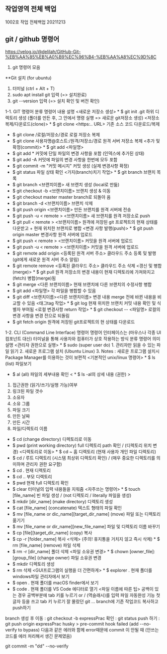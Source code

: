 ## 작업영역 전체 백업

1002호 작업 전체백업 20211213

## git / github 명령어 
https://velog.io/@delilah/GitHub-Git-%EB%AA%85%EB%A0%B9%EC%96%B4-%EB%AA%A8%EC%9D%8C



1. git 명령어 모음

**Git 설치 (for ubuntu)
1) 터미널 (ctrl + Alt + T)
2) sudo apt install git 입력 (=> 설치완료)
3) git --version 입력 (=> 설치 확인 및 버전 확인)

1-1. GIT 명령어
분류	명령어	내용 설명
<새로운 저장소 생성>	* $ git init	.git 하위 디렉토리 생성
(폴더를 만든 후, 그 안에서 명령 실행 => 새로운 git저장소 생성)
<저장소 복제/다운로드(clone)>	* $ git clone <https:.. URL>	기존 소스 코드 다운로드/복제


* $ git clone /로컬/저장소/경로	로컬 저장소 복제
* $ git clone 사용자명@호스트:/원격/저장소/경로	원격 서버 저장소 복제
<추가 및 확정(commit)>	* $ git add <파일명>
* $ git add *	커밋에 단일 파일의 변경 사항을 포함
(인덱스에 추가된 상태)
* $ git add -A	커밋에 파일의 변경 사항을 한번에 모두 포함
* $ git commit -m "커밋 메시지"	커밋 생성
(실제 변경사항 확정)
* $ git status	파일 상태 확인
<가지(branch)치기 작업>	* $ git branch	브랜치 목록
* $ git branch <브랜치이름>	새 브랜치 생성 (local로 만듦)
* $ git checkout -b <브랜치이름>	브랜치 생성 & 이동
* $ git checkout master	master branch로 되돌아 옴
* $ git branch -d <브랜치이름>	브랜치 삭제
* $ git push origin <브랜치이름>	만든 브랜치를 원격 서버에 전송
* $ git push -u < remote > <브랜치이름>	새 브랜치를 원격 저장소로 push
* $ git pull < remote > <브랜치이름>	원격에 저장된 git 프로젝트의 현재 상태를 다운받고 + 현재 위치한 브랜치로 병합
<변경 사항 발행(push)>	* $ git push origin master	변경사항 원격 서버에 업로드
* $ git push < remote > <브랜치이름>	커밋을 원격 서버에 업로드
* $ git push -u < remote > <브랜치이름>	커밋을 원격 서버에 업로드
* $ git remote add origin <등록된 원격 서버 주소>	클라우드 주소 등록 및 발행
(git에게 새로운 원격 서버 주소 알림)
* $ git remote remove <등록된 클라우드 주소>	클라우드 주소 삭제
<갱신 및 병합(merge)>	* $ git pull	원격 저장소의 변경 내용이 현재 디렉토리에 가져와지고(fetch) 병합(merge)됨
* $ git merge <다른 브랜치이름>	현재 브랜치에 다른 브랜치의 수정사항 병합
* $ git add <파일명>	각 파일을 병합할 수 있음
* $ git diff <브랜치이름><다른 브랜치이름>	변경 내용 merge 전에 바뀐 내용을 비교할 수 있음
<태그tag 작업>	* $ git log	현재 위치한 브랜치 커밋 내용 확인 및 식별자 부여됨
<로컬 변경사항 return 작업>	* $ git checkout -- <파일명>	로컬의 변경 사항을 변경 전으로 되돌림
* $ git fetch origin	원격에 저장된 git프로젝트의 현 상태를 다운로드

1-2. CLI (Command Line Interface) 명령어
명령어 인터페이스는 (마우스나 각종 UI 컴포넌트 대신) 터미널을 통해 사용자와 컴퓨터가 상호 작용하는 방식
분류	명령어	의미	설명
<관리자 권한으로 실행>	* $ sudo	(super user do)	1. 관리자만 읽을 수 있는 파일 읽기
2. 새로운 프로그램 설치 (Ubuntu Linux)
3. Notes : 새로운 프로그램 설치시 Package Manager를 이용하는 것이 보편적
<기본적인 unix/linux 명령어>	* $ ls	(list)	파일보기
* $ al	(all)	파일의 세부내용 확인
< * $ ls -al의 상세 내용 (권한) >

1. 접근권한 (읽기/쓰기/실행 가능)여부
2. 링크된 파일 갯수
3. 소유자
4. 소유 그룹
5. 파일 크기
6. 만든 날짜
7. 만든 시간
8. 파일/디렉토리 이름
* $ cd	(change directory)	디렉토리로 이동
* $ pwd	(print working directory)	full 디렉토리 path 확인 /
(디렉토리 위치 변경)
<디렉토리로 이동>	* $ cd ~		홈 디렉토리 (현재 사용자 개인 파일 디렉토리)
* $ cd /		루트 디렉토리 (시스템 최상위 디렉토리 확인) /
(매우 중요한 디렉토리를 의미하며 관리자 권한 요구함)
* $ cd .		현재 디렉토리
* $ cd ..		부모 디렉토리
* $ pwd		현재 full 디렉토리 확인
* $ clear		터미널의 입력 내용들을 지워줌
<자주쓰는 명령어>	* $ touch [file_name]		빈 파일 생성 / (not 디렉토리 / literally 파일을 생성)
* $ mkdir [dir_name]	(make directory)	디렉토리 생성
* $ cat [file_name]	(concatenate)	텍스트 형태의 파일 확인
* $ mv [file_name or dic_name][target_dir_name]	(move)	파일 또는 디렉토리 옮기기
* $ mv [file_name or dir_name][new_file_name]		파일 및 디렉토리 이름 바꾸기
* $ cp [file][target_dir_name]	(copy)	복사
* $ cp -r [folder_name]		복사
<삭제>
(주의! 휴지통을 거치지 않고 즉시 삭제)	* $ rm [file_name]	(remove)	파일 삭제
* $ rm -r [dir_name]		폴더 삭제
<파일 소유권 변경>	* $ chown [owner_file]:[group_file]	(change owner)	파일 소유권 변경
* $ mkdir		디렉토리 생성
* $ rm		삭제
<GUI프로그램의 실행을 더 간편하게>	* $ explorer .		현재 폴더를 windows파일 관리자에서 보기
* $ open .		현재 폴더를 macOS finder에서 보기
* $ code .		현재 폴더를 VS Code 에디터로 열기
<파일 이름에 따른 팁>	공백이 있는 경우		공백부분에 tab 키를 누르기 or / (역슬래시)를 입력
파일 자동완성 기능		첫글자 등을 쓰고 tab 키 누르기
잘 몰랐던 git ...
branch에 기존 작업코드 복사하고 push하기

branch 생성 후 이동 : git checkout -b expressPrac
확인 : git status
push 하기 : git push origin expressPrac
husky > pre-commit hook failed (add --no-verify to bypass) 다음과 같은 에러와 함께 error때문에 commit 이 안될 때 (안쓰는 코드를 에러 처리해서 생긴 문제였음)

git commit -m "dd" --no-verify